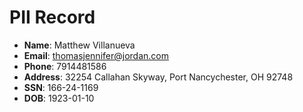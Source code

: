 # PII Record
- **Name**: Matthew Villanueva
- **Email**: thomasjennifer@jordan.com
- **Phone**: 7914481586
- **Address**: 32254 Callahan Skyway, Port Nancychester, OH 92748
- **SSN**: 166-24-1169
- **DOB**: 1923-01-10
